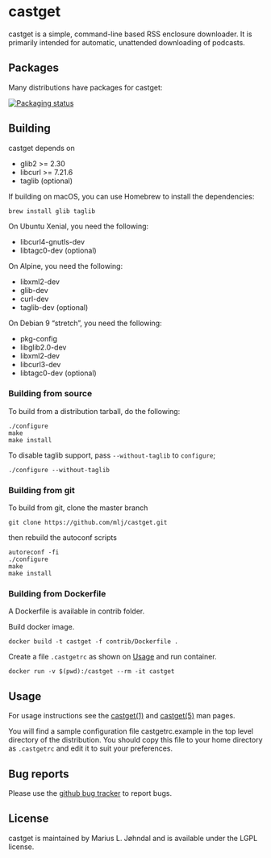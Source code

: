 # castget

castget is a simple, command-line based RSS enclosure downloader. It is
primarily intended for automatic, unattended downloading of podcasts.

## Packages

Many distributions have packages for castget:

[![Packaging status](https://repology.org/badge/vertical-allrepos/castget.svg?header=castget)](https://repology.org/project/castget/versions)  

## Building

castget depends on

  * glib2 >= 2.30
  * libcurl >= 7.21.6
  * taglib (optional)

If building on macOS, you can use Homebrew to install the dependencies:

```shell
brew install glib taglib
```

On Ubuntu Xenial, you need the following:

  * libcurl4-gnutls-dev
  * libtagc0-dev (optional)

On Alpine, you need the following:

  * libxml2-dev
  * glib-dev
  * curl-dev
  * taglib-dev (optional)

On Debian 9 “stretch”, you need the following:

  * pkg-config
  * libglib2.0-dev
  * libxml2-dev
  * libcurl3-dev
  * libtagc0-dev (optional)

### Building from source

To build from a distribution tarball, do the following:

```shell
./configure
make
make install
```

To disable taglib support, pass `--without-taglib` to `configure`;

```shell
./configure --without-taglib
```

### Building from git

To build from git, clone the master branch

```shell
git clone https://github.com/mlj/castget.git
```

then rebuild the autoconf scripts

```shell
autoreconf -fi
./configure
make
make install
```

### Building from Dockerfile

A Dockerfile is available in contrib folder.

Build docker image. 

```
docker build -t castget -f contrib/Dockerfile .
```

Create a file `.castgetrc` as shown on [Usage](Usage) and run container.

```
docker run -v $(pwd):/castget --rm -it castget
```

## Usage

For usage instructions see the
[castget(1)](http://mlj.github.io/castget/castget.1.html) and
[castget(5)](http://mlj.github.io/castget/castgetrc.5.html) man pages.

You will find a sample configuration file castgetrc.example in the top level
directory of the distribution. You should copy this file to your home directory
as `.castgetrc` and edit it to suit your preferences.

## Bug reports

Please use the [github bug tracker](https://github.com/mlj/castget/issues) to
report bugs.

## License

castget is maintained by Marius L. Jøhndal and is available under the LGPL license.
